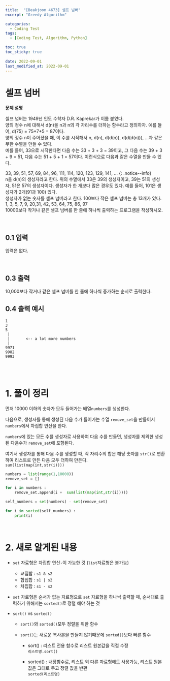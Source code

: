 ```yaml
---
title:  "[Beakjoon 4673] 셀프 넘버"
excerpt: "Greedy Algorithm"

categories:
  - Coding Test
tags:
  - [Coding Test, Algorithm, Python]

toc: true
toc_sticky: true
 
date: 2022-09-01
last_modified_at: 2022-09-01
---
```




# 셀프 넘버

**문제 설명**

셀프 넘버는 1949년 인도 수학자 D.R. Kaprekar가 이름 붙였다.<br> 
양의 정수 n에 대해서 d(n)을 n과 n의 각 자리수를 더하는 함수라고 정의하자. 예를 들어, d(75) = 75+7+5 = 87이다.
<br>
양의 정수 n이 주어졌을 때, 이 수를 시작해서 n, d(n), d(d(n)), d(d(d(n))), ...과 같은 무한 수열을 만들 수 있다. 
<br>
예를 들어, 33으로 시작한다면 다음 수는 33 + 3 + 3 = 39이고, 그 다음 수는 39 + 3 + 9 = 51, 다음 수는 51 + 5 + 1 = 57이다. 이런식으로 다음과 같은 수열을 만들 수 있다.
<br>

33, 39, 51, 57, 69, 84, 96, 111, 114, 120, 123, 129, 141, ...
{: .notice--info}
<br>
n을 d(n)의 생성자라고 한다. 위의 수열에서 33은 39의 생성자이고, 39는 51의 생성자, 51은 57의 생성자이다. 생성자가 한 개보다 많은 경우도 있다. 예를 들어, 101은 생성자가 2개(91과 100) 있다. 
<br>
생성자가 없는 숫자를 셀프 넘버라고 한다. 100보다 작은 셀프 넘버는 총 13개가 있다. 1, 3, 5, 7, 9, 20,31, 42, 53, 64, 75, 86, 97
<br>
10000보다 작거나 같은 셀프 넘버를 한 줄에 하나씩 출력하는 프로그램을 작성하시오.
<br>



<br>

## 0.1 입력

입력은 없다.

<br>




## 0.3 출력

10,000보다 작거나 같은 셀프 넘버를 한 줄에 하나씩 증가하는 순서로 출력한다.
<br>

## 0.4 출력 예시

```
1
3
5
 |
 |       <-- a lot more numbers
 |
9971
9982
9993
```




<br><br>

# 1. 풀이 정리

먼저 10000 이하의 숫자가 모두 들어가는 배열`numbers`를 생성한다. 

다음으로, 생성자를 통해 생성된 다음 수가 들어가는 수열 `remove_set`을 만들어서 `numbers`에서 차집합 연산을 한다.

`numbers`에 있는 모든 수를 생성자로 사용하여 다음 수를 만들면, 생성자를 제외한 생성된 다음수가 `remove_set`에 포함된다.


여기서 생성자를 통해 다음 수를 생성할 때,
각 자리수의 합은 해당 숫자를 `str()`로 변환하여 리스트로 만든 다음 모두 더하여 만든다.<br>
`sum(list(map(int,str(i))))`
<br>


```python
numbers = list(range(1,10000))
remove_set = []

for i in numbers : 
    remove_set.append(i +  sum(list(map(int,str(i)))))

self_numbers = set(numbers) - set(remove_set)

for i in sorted(self_numbers) : 
    print(i)

```


<br>

# 2. 새로 알게된 내용

- `set` 자료형은 차집합 연산`-`이 가능한 것 (`list`자료형은 불가능)
  - 교집합 : `s1 & s2`
  - 합집합 : `s1 | s2`
  - 차집합 : `s1 - s2`

- `set` 자료형은 순서가 없는 자료형으로 `set` 자료형을 하나씩 출력할 때, 순서대로 출력하기 위해서는 `sorted()`로 정렬 해야 하는 것


- `sort()` vs `sorted()`
  - `sort()`와 `sorted()`모두 정렬을 위한 함수
  - `sort()`는 새로운 복사본을 만들지 않기때문에 `sorted()`보다 빠른 함수

    - sort() : 리스트 전용 함수​로 리스트 원본값을 직접 수정 <br>
    `리스트명.sort()`

    - sorted() : 내장함수로, 리스트 외 다른 자료형에도 사용가능, 리스트 원본 값은 그대로 두고 정렬 값을 반환 <br> 
    `sorted(리스트명) `





